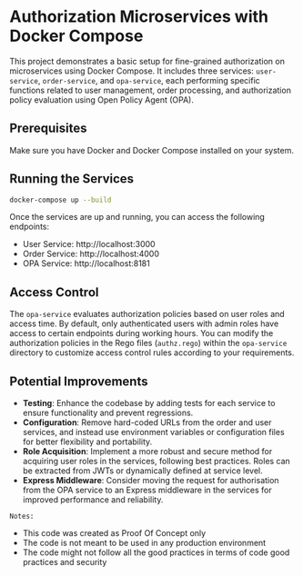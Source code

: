 # Authorization Microservices with Docker Compose
This project demonstrates a basic setup for fine-grained authorization on microservices using Docker Compose. It includes three services: `user-service`, `order-service`, and `opa-service`, each performing specific functions related to user management, order processing, and authorization policy evaluation using Open Policy Agent (OPA).

## Prerequisites
Make sure you have Docker and Docker Compose installed on your system.

## Running the Services
```bash
docker-compose up --build

```
Once the services are up and running, you can access the following endpoints:
- User Service: http://localhost:3000
- Order Service: http://localhost:4000
- OPA Service: http://localhost:8181

## Access Control

The `opa-service` evaluates authorization policies based on user roles and access time. By default, only authenticated users with admin roles have access to certain endpoints during working hours. You can modify the authorization policies in the Rego files (`authz.rego`) within the `opa-service` directory to customize access control rules according to your requirements.

## Potential Improvements

- **Testing**: Enhance the codebase by adding tests for each service to ensure functionality and prevent regressions.
- **Configuration**: Remove hard-coded URLs from the order and user services, and instead use environment variables or configuration files for better flexibility and portability.
- **Role Acquisition**: Implement a more robust and secure method for acquiring user roles in the services, following best practices. Roles can be extracted from JWTs or dynamically defined at service level.
- **Express Middleware**: Consider moving the request for authorisation from the OPA service to an Express middleware in the services for improved performance and reliability.

`Notes:`
- This code was created as Proof Of Concept only
- The code is not meant to be used in any production environment
- The code might not follow all the good practices in terms of code good practices and security